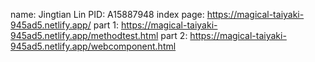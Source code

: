name: Jingtian Lin
PID: A15887948
index page: https://magical-taiyaki-945ad5.netlify.app/
part 1: https://magical-taiyaki-945ad5.netlify.app/methodtest.html
part 2: https://magical-taiyaki-945ad5.netlify.app/webcomponent.html